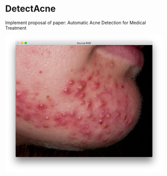 # DetectAcne
Implement proposal of paper: Automatic Acne Detection for Medical Treatment

![Source](https://github.com/happymanx/DetectAcne/blob/master/Demo/Source.png)
